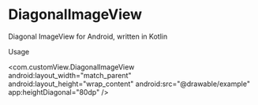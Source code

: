 # DiagonalImageView
Diagonal ImageView for Android, written in Kotlin

Usage

<com.customView.DiagonalImageView
        android:layout_width="match_parent"
        android:layout_height="wrap_content"
        android:src="@drawable/example"
        app:heightDiagonal="80dp" />
